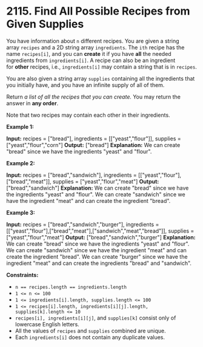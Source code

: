 # 2115. Find All Possible Recipes from Given Supplies 

You have information about `n` different recipes. You are given a string array `recipes` and a 2D string array `ingredients`. The `ith` recipe has the name `recipes[i]`, and you can **create** it if you have **all** the needed ingredients from `ingredients[i]`. A recipe can also be an ingredient for **other** recipes, i.e., `ingredients[i]` may contain a string that is in `recipes`.

You are also given a string array `supplies` containing all the ingredients that you initially have, and you have an infinite supply of all of them.

Return _a list of all the recipes that you can create._ You may return the answer in **any order**.

Note that two recipes may contain each other in their ingredients.

**Example 1:**

**Input:** recipes = ["bread"], ingredients = [["yeast","flour"]], supplies = ["yeast","flour","corn"]
**Output:** ["bread"]
**Explanation:**
We can create "bread" since we have the ingredients "yeast" and "flour".

**Example 2:**

**Input:** recipes = ["bread","sandwich"], ingredients = [["yeast","flour"],["bread","meat"]], supplies = ["yeast","flour","meat"]
**Output:** ["bread","sandwich"]
**Explanation:**
We can create "bread" since we have the ingredients "yeast" and "flour".
We can create "sandwich" since we have the ingredient "meat" and can create the ingredient "bread".

**Example 3:**

**Input:** recipes = ["bread","sandwich","burger"], ingredients = [["yeast","flour"],["bread","meat"],["sandwich","meat","bread"]], supplies = ["yeast","flour","meat"]
**Output:** ["bread","sandwich","burger"]
**Explanation:**
We can create "bread" since we have the ingredients "yeast" and "flour".
We can create "sandwich" since we have the ingredient "meat" and can create the ingredient "bread".
We can create "burger" since we have the ingredient "meat" and can create the ingredients "bread" and "sandwich".

**Constraints:**

- `n == recipes.length == ingredients.length`
- `1 <= n <= 100`
- `1 <= ingredients[i].length, supplies.length <= 100`
- `1 <= recipes[i].length, ingredients[i][j].length, supplies[k].length <= 10`
- `recipes[i], ingredients[i][j]`, and `supplies[k]` consist only of lowercase English letters.
- All the values of `recipes` and `supplies` combined are unique.
- Each `ingredients[i]` does not contain any duplicate values.